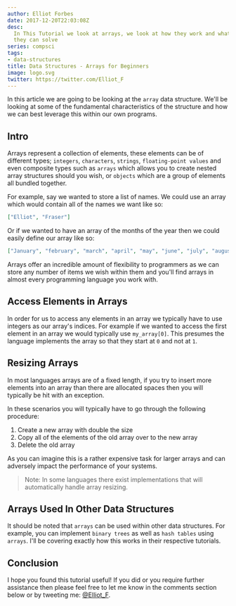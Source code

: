 ```yaml
---
author: Elliot Forbes
date: 2017-12-20T22:03:08Z
desc:
  In This Tutorial we look at arrays, we look at how they work and what problems
  they can solve
series: compsci
tags:
- data-structures
title: Data Structures - Arrays for Beginners
image: logo.svg
twitter: https://twitter.com/Elliot_F
---
```


In this article we are going to be looking at the `array` data structure. We'll
be looking at some of the fundamental characteristics of the structure and how
we can best leverage this within our own programs.

## Intro

Arrays represent a collection of elements, these elements can be of different
types; `integers`, `characters`, `strings`, `floating-point values` and even
composite types such as `arrays` which allows you to create nested array
structures should you wish, or `objects` which are a group of elements all bundled together.

For example, say we wanted to store a list of names. We could use an array which would contain
all of the names we want like so:

```json
["Elliot", "Fraser"]
```

Or if we wanted to have an array of the months of the year then we could easily define our array
like so:

```json
["January", "february", "march", "april", "may", "june", "july", "august", "september", "october", "november", "december"]
```

Arrays offer an incredible amount of flexibility to programmers as we can store any number of items we wish within
them and you'll find arrays in almost every programming language you work with.

## Access Elements in Arrays

In order for us to access any elements in an array we typically have to use
integers as our array's indices. For example if we wanted to access the first
element in an array we would typically use `my_array[0]`. This presumes the
language implements the array so that they start at `0` and not at `1`.

## Resizing Arrays

In most languages arrays are of a fixed length, if you try to insert more
elements into an array than there are allocated spaces then you will typically
be hit with an exception.

In these scenarios you will typically have to go through the following
procedure:

1. Create a new array with double the size
1. Copy all of the elements of the old array over to the new array
1. Delete the old array

As you can imagine this is a rather expensive task for larger arrays and can
adversely impact the performance of your systems.

> Note: In some languages there exist implementations that will automatically
> handle array resizing.

## Arrays Used In Other Data Structures

It should be noted that `arrays` can be used within other data structures. For
example, you can implement `binary trees` as well as `hash tables` using
`arrays`. I'll be covering exactly how this works in their respective tutorials.

## Conclusion

I hope you found this tutorial useful! If you did or you require further
assistance then please feel free to let me know in the comments section below or
by tweeting me: [@Elliot_F](https://twitter.com/elliot_f).
